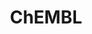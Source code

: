 ---
layout: default
bigquery: https://console.cloud.google.com/bigquery?p=patents-public-data&d=ebi_chembl&page=dataset
citation: '"The ChEMBL database in 2017." Anna Gaulton, Anne Hersey, Michał Nowotka,
  A Patrícia Bento, Jon Chambers, David Mendez, Prudence Mutowo, Francis Atkinson,
  Louisa J Bellis, Elena Cibrián-Uhalte, Mark Davies, Nathan Dedman, Anneli Karlsson,
  María Paula Magariños, John P Overington, George Papadatos, Ines Smit, Andrew R
  Leach Nucleic acids Research (2017) 45 (Database Issue), D945-D954'
contributors: European Bioinformatics Institute
cost: None
description: ChEMBL Data is a manually curated database of small molecules used in
  drug discovery, including information about existing patented drugs.
documentation: 'schema: https://www.ebi.ac.uk/chembl/db_schema


  '
last_edit: Mon, 04 Apr 2022 19:07:30 GMT
location: https://console.cloud.google.com/marketplace/product/google_patents_public_datasets/chembl
maintained_by: EMBL-EBI, an outstation of European Molecular Biology Laboratory
related_publications: '

  ChEMBL: towards direct deposition of bioassay data.


  Mendez D, Gaulton A, Bento AP, Chambers J, De Veij M, Félix E, Magariños MP, Mosquera
  JF, Mutowo P, Nowotka M, Gordillo-Marañón M, Hunter F, Junco L, Mugumbate G, Rodriguez-Lopez
  M, Atkinson F, Bosc N, Radoux CJ, Segura-Cabrera A, Hersey A, Leach AR.


  — Nucleic Acids Res. 2019; 47(D1):D930-D940. doi: 10.1093/nar/gky1075

  '
schema_fields: '[''delist_flag'', ''parameter_type'', ''downgraded'', ''efo_id'',
  ''upper_value'', ''mesh_heading'', ''sei'', ''priority'', ''prediction_method'',
  ''protein_class_id'', ''met_id'', ''standard_units'', ''mol_atc_id'', ''chembl_id'',
  ''pathway_id'', ''entity_type'', ''assay_category'', ''heavy_atoms'', ''cpd_str_alert_id'',
  ''substrate_record_id'', ''synonyms'', ''hbd'', ''ass_cls_map_id'', ''sitecomp_id'',
  ''aidx'', ''assay_cell_type'', ''product_id'', ''l8'', ''cx_most_bpka'', ''species_group_flag'',
  ''last_page'', ''warning_class'', ''level5'', ''relation'', ''l4'', ''disease_efficacy'',
  ''class_level'', ''published_type'', ''l3'', ''stat'', ''assay_strain'', ''doc_type'',
  ''ridx'', ''patent_no'', ''published_value'', ''metabolite_record_id'', ''normal_range_max'',
  ''cell_source_tax_id'', ''ad_type'', ''alert_id'', ''first_in_class'', ''stem_class'',
  ''alogp'', ''action_type'', ''le'', ''tissue_id'', ''domain_description'', ''drug_substance_flag'',
  ''atc_code'', ''parent_go_id'', ''structure_type'', ''description'', ''component_id'',
  ''metref_id'', ''published_units'', ''level2_description'', ''res_stem_id'', ''chirality'',
  ''site_id'', ''usan_stem_id'', ''sequence'', ''go_id'', ''polymer_flag'', ''subgroup'',
  ''dosed_ingredient'', ''component_type'', ''confidence_score'', ''isoform'', ''type'',
  ''orig_description'', ''black_box_warning'', ''ref_type'', ''company'', ''text_value'',
  ''class_type'', ''acd_logp'', ''aromatic_rings'', ''targrel_id'', ''level4_description'',
  ''mc_organism'', ''bto_id'', ''mechanism_of_action'', ''withdrawn_class'', ''mechanism_comment'',
  ''protein_class_synonym'', ''parent_type'', ''version'', ''mol_frac_id'', ''annotation'',
  ''num_lipinski_ro5_violations'', ''name'', ''journal'', ''num_ro5_violations'',
  ''ref_url'', ''route'', ''confidence'', ''parenteral'', ''assay_tissue'', ''molecular_species'',
  ''enzyme_name'', ''direct_interaction'', ''l5'', ''normal_range_min'', ''submission_date'',
  ''db_version'', ''src_assay_id'', ''domain_type'', ''published_relation'', ''usan_stem'',
  ''comp_go_id'', ''met_conversion'', ''domain_name'', ''l2'', ''cidx'', ''usan_stem_definition'',
  ''curation_comment'', ''cl_lincs_id'', ''biocomp_id'', ''warning_id'', ''entity_id'',
  ''assay_tax_id'', ''cell_name'', ''standard_text_value'', ''idx'', ''compsyn_id'',
  ''warning_country'', ''nda_type'', ''drugind_id'', ''homologue'', ''who_name'',
  ''previous_company'', ''site_residues'', ''l6'', ''active_molregno'', ''cx_logd'',
  ''full_molformula'', ''std_act_id'', ''set_name'', ''assay_desc'', ''frac_class_id'',
  ''relationship'', ''applicant_full_name'', ''molecule_type'', ''component_synonym'',
  ''src_compound_id'', ''ddd_units'', ''year'', ''mw_freebase'', ''last_active'',
  ''tbl'', ''standard_flag'', ''level3_description'', ''canonical_smiles'', ''record_id'',
  ''enzyme_tid'', ''mecref_id'', ''molregno'', ''prodrug'', ''smarts'', ''withdrawn_flag'',
  ''units'', ''issue'', ''molsyn_id'', ''abstract'', ''related_tid'', ''syn_type'',
  ''ddd_id'', ''ap_id'', ''first_page'', ''predbind_id'', ''mol_irac_id'', ''assay_subcellular_fraction'',
  ''tax_id'', ''hrac_class_id'', ''compound_name'', ''site_name'', ''actsm_id'', ''uo_units'',
  ''patent_expire_date'', ''src_short_name'', ''title'', ''comp_class_id'', ''mc_target_accession'',
  ''publication_number'', ''targcomp_id'', ''potential_duplicate'', ''bei'', ''inorganic_flag'',
  ''num_alerts'', ''relationship_desc'', ''target_type'', ''standard_relation'', ''standard_upper_value'',
  ''relationship_type'', ''l1'', ''log_id'', ''trade_name'', ''level4'', ''acd_most_apka'',
  ''smid'', ''acd_logd'', ''active_ingredient'', ''variant_id'', ''target_desc'',
  ''chebi_par_id'', ''met_comment'', ''patent_use_code'', ''ro3_pass'', ''src_id'',
  ''activity_id'', ''status'', ''cellosaurus_id'', ''irac_class_id'', ''pubmed_id'',
  ''ddd_value'', ''doc_id'', ''level1'', ''research_stem'', ''sequence_md5sum'', ''curated_by'',
  ''major_class'', ''indref_id'', ''updated_by'', ''l7'', ''full_mwt'', ''source_domain_id'',
  ''standard_inchi'', ''doi'', ''protclasssyn_id'', ''alert_name'', ''selectivity_comment'',
  ''innovator_company'', ''usan_year'', ''job_id'', ''path'', ''standard_type'', ''cell_ontology_id'',
  ''definition'', ''ddd_comment'', ''tid'', ''max_phase_for_ind'', ''pchembl_value'',
  ''dosage_form'', ''max_phase'', ''src_description'', ''aspect'', ''assay_param_id'',
  ''toid'', ''source'', ''qudt_units'', ''formulation_id'', ''rtb'', ''molfile'',
  ''hrac_code'', ''therapeutic_flag'', ''indication_class'', ''strength'', ''cx_logp'',
  ''level3'', ''hba'', ''cx_most_apka'', ''warning_year'', ''standard_inchi_key'',
  ''mec_id'', ''co_stem_id'', ''helm_notation'', ''prod_pat_id'', ''updated_on'',
  ''molecular_mechanism'', ''pref_name'', ''level2'', ''cell_source_tissue'', ''hbd_lipinski'',
  ''parameter_value'', ''withdrawn_reason'', ''cell_description'', ''start_position'',
  ''parent_id'', ''mutation'', ''drug_product_flag'', ''parent_molregno'', ''end_position'',
  ''bao_endpoint'', ''acd_most_bpka'', ''organism'', ''patent_id'', ''hba_lipinski'',
  ''rgid'', ''frac_code'', ''natural_product'', ''domain_id'', ''warnref_id'', ''activity_comment'',
  ''withdrawn_year'', ''assay_source'', ''first_approval'', ''ref_id'', ''oc_id'',
  ''warning_description'', ''volume'', ''clo_id'', ''efo_term'', ''approval_date'',
  ''mesh_id'', ''mol_hrac_id'', ''assay_type'', ''psa'', ''withdrawn_country'', ''ingredient'',
  ''result_flag'', ''uberon_id'', ''alert_set_id'', ''activity_count'', ''qed_weighted'',
  ''compd_id'', ''pathway_key'', ''db_source'', ''data_validity_comment'', ''mc_target_name'',
  ''assay_test_type'', ''cell_source_organism'', ''usan_substem'', ''availability_type'',
  ''tid_fixed'', ''level1_description'', ''mw_monoisotopic'', ''cell_id'', ''binding_site_comment'',
  ''short_name'', ''who_extra'', ''bao_id'', ''as_id'', ''authors'', ''protein_class_desc'',
  ''compound_key'', ''irac_code'', ''caloha_id'', ''mc_tax_id'', ''oral'', ''warning_type'',
  ''target_mapping'', ''mc_target_type'', ''comments'', ''assay_id'', ''topical'',
  ''value'', ''label'', ''accession'', ''assay_organism'', ''stem'', ''ddd_admr'',
  ''lle'', ''drug_record_id'', ''bao_format'', ''creation_date'', ''standard_value'',
  ''country'', ''assay_class_id'']'
shortname: chembl
tags:
- biotechnology
- health
- chemical
- bioinformatics
- medical
terms_of_use: CC BY-SA 3.0
title: ChEMBL
uuid: e232a192-965c-4ec9-904c-155b6dfe56c5
---